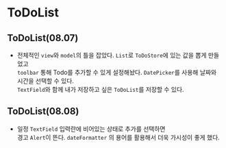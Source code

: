 # ToDoList

## ToDoList(08.07)


- 전체적인 `view`와 `model`의 틀을 잡았다.
`List`로 `ToDoStore`에 있는 값을 뽑게 만들었고
<br/>`toolbar` 통해 Todo를 추가할 수 있게 설정해놨다. 
`DatePicker`를 사용해 날짜와 시간을 선택할 수 있다.
<br/>`TextField`와 함께 내가 저장하고 싶은 `ToDoList`를 저장할 수 있다.

## ToDoList(08.08)

- 일정 `TextField` 입력란에 비어있는 상태로 추가를 선택하면<br/>
경고 `Alert`이 뜬다. `dateFormatter` 의 용어를 활용해서 더욱 가시성이 좋게 했다.
